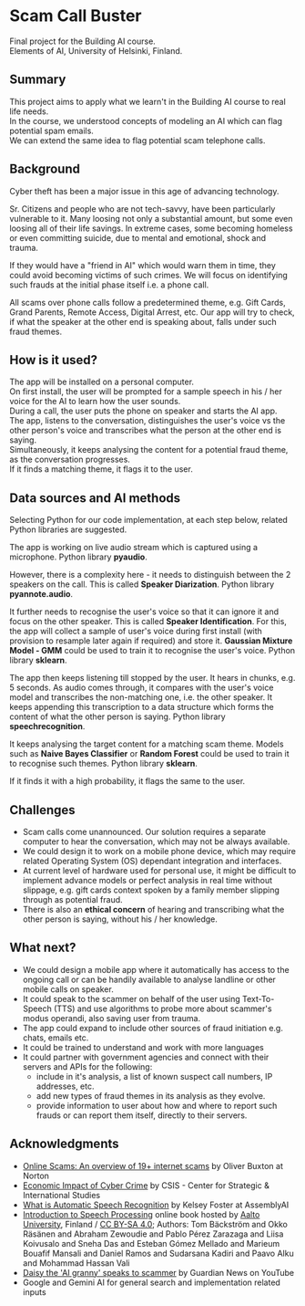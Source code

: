 <!-- This is the markdown template for the final project of the Building AI course, 
created by Reaktor Innovations and University of Helsinki. 
Copy the template, paste it to your GitHub README and edit! -->

# Scam Call Buster

Final project for the Building AI course.\
Elements of AI, University of Helsinki, Finland.

## Summary

This project aims to apply what we learn't in the Building AI course to real life needs.\
In the course, we understood concepts of modeling an AI which can flag potential spam emails.\
We can extend the same idea to flag potential scam telephone calls.

## Background

Cyber theft has been a major issue in this age of advancing technology.

Sr. Citizens and people who are not tech-savvy, have been particularly vulnerable to it. Many loosing not only a substantial amount, but some even loosing all of their life savings. In extreme cases, some becoming homeless or even committing suicide, due to mental and emotional, shock and trauma.

If they would have a "friend in AI" which would warn them in time, they could avoid becoming victims of such crimes. We will focus on identifying such frauds at the initial phase itself i.e. a phone call.

All scams over phone calls follow a predetermined theme, e.g. Gift Cards, Grand Parents, Remote Access, Digital Arrest, etc. Our app will try to check, if what the speaker at the other end is speaking about, falls under such fraud themes. 

## How is it used?

The app will be installed on a personal computer.\
On first install, the user will be prompted for a sample speech in his / her voice for the AI to learn how the user sounds.\
During a call, the user puts the phone on speaker and starts the AI app.\
The app, listens to the conversation, distinguishes the user's voice vs the other person's voice and transcribes what the person at the other end is saying.\
Simultaneously, it keeps analysing the content for a potential fraud theme, as the conversation progresses.\
If it finds a matching theme, it flags it to the user.

## Data sources and AI methods

Selecting Python for our code implementation, at each step below, related Python libraries are suggested.

The app is working on live audio stream which is captured using a microphone. Python library **pyaudio**.

However, there is a complexity here - it needs to distinguish between the 2 speakers on the call. This is called **Speaker Diarization**.  Python library **pyannote.audio**.

It further needs to recognise the user's voice so that it can ignore it and focus on the other speaker. This is called **Speaker Identification**. For this, the app will collect a sample of user's voice during first install (with provision to resample later again if required) and store it. **Gaussian Mixture Model - GMM** could be used to train it to recognise the user's voice. Python library **sklearn**.

The app then keeps listening till stopped by the user. It hears in chunks, e.g. 5 seconds. As audio comes through, it compares with the user's voice model and transcribes the non-matching one, i.e. the other speaker. It keeps appending this transcription to a data structure which forms the content of what the other person is saying. Python library **speechrecognition**.

It keeps analysing the target content for a matching scam theme. Models such as **Naive Bayes Classifier** or **Random Forest** could be used to train it to recognise such themes. Python library **sklearn**.

If it finds it with a high probability, it flags the same to the user.

## Challenges

* Scam calls come unannounced. Our solution requires a separate computer to hear the conversation, which may not be always available. 
* We could design it to work on a mobile phone device, which may require related Operating System (OS) dependant integration and interfaces.
* At current level of hardware used for personal use, it might be difficult to implement advance models or perfect analysis in real time without slippage, e.g. gift cards context spoken by a family member slipping through as potential fraud.
* There is also an **ethical concern** of hearing and transcribing what the other person is saying, without his / her knowledge.

## What next?

- We could design a mobile app where it automatically has access to the ongoing call or can be handily available to analyse landline or other mobile calls on speaker.
- It could speak to the scammer on behalf of the user using Text-To-Speech (TTS) and use algorithms to probe more about scammer's modus operandi, also saving user from trauma.
- The app could expand to include other sources of fraud initiation e.g. chats, emails etc.
- It could be trained to understand and work with more languages
- It could partner with government agencies and connect with their servers and APIs for the following:
  - include in it's analysis, a list of known suspect call numbers, IP addresses, etc.
  - add new types of fraud themes in its analysis as they evolve.
  - provide information to user about how and where to report such frauds or can report them itself, directly to their servers.

## Acknowledgments

* [Online Scams: An overview of 19+ internet scams](https://us.norton.com/blog/emerging-threats/internet-scams) by Oliver Buxton at Norton
* [Economic Impact of Cyber Crime](https://www.csis.org/analysis/economic-impact-cybercrime) by CSIS - Center for Strategic & International Studies
* [What is Automatic Speech Recognition](https://www.assemblyai.com/blog/what-is-asr/) by Kelsey Foster at AssemblyAI
* [Introduction to Speech Processing](https://speechprocessingbook.aalto.fi/index.html) online book hosted by [Aalto University](https://www.aalto.fi), Finland / [CC BY-SA 4.0](https://creativecommons.org/licenses/by-sa/4.0/); Authors: Tom Bäckström and Okko Räsänen and Abraham Zewoudie and Pablo Pérez Zarazaga and Liisa Koivusalo and Sneha Das and Esteban Gómez Mellado and Marieum Bouafif Mansali and Daniel Ramos and Sudarsana Kadiri and Paavo Alku and Mohammad Hassan Vali
* [Daisy the 'AI granny' speaks to scammer](https://youtu.be/bL9iJJICOLc) by Guardian News on YouTube
* Google and Gemini AI for general search and implementation related inputs
